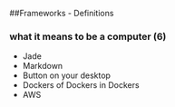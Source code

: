 ##Frameworks - Definitions

### what it means to be a computer (6)

* Jade
* Markdown
* Button on your desktop
* Dockers of Dockers in Dockers
* AWS